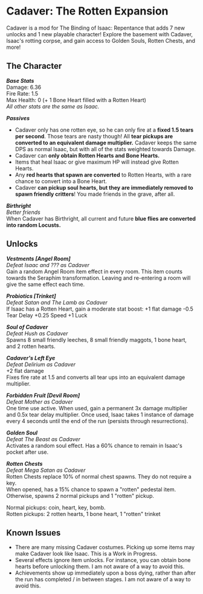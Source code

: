 
# Cadaver: The Rotten Expansion
Cadaver is a mod for The Binding of Isaac: Repentance that adds 7 new unlocks and 1 new playable character! Explore the basement with Cadaver, Isaac's rotting corpse, and gain access to Golden Souls, Rotten Chests, and more!

## The Character
***Base Stats***  
Damage: 6.36  
Fire Rate: 1.5  
Max Health: 0 (+ 1 Bone Heart filled with a Rotten Heart)  
*All other stats are the same as Isaac.*  

***Passives***
* Cadaver only has one rotten eye, so he can only fire at a **fixed 1.5 tears per second**. Those tears are nasty though! All **tear pickups are converted to an equivalent damage multiplier.** Cadaver keeps the same DPS as normal Isaac, but with all of the stats weighted towards Damage.
* Cadaver can **only obtain Rotten Hearts and Bone Hearts.** 
* Items that heal Isaac or give maximum HP will instead give Rotten Hearts.
* Any **red hearts that spawn are converted** to Rotten Hearts, with a rare chance to convert into a Bone Heart.
* Cadaver **can pickup soul hearts, but they are immediately removed to spawn friendly critters**! You made friends in the grave, after all.

***Birthright***  
*Better friends*  
When Cadaver has Birthright, all current and future **blue flies are converted into random Locusts.** 

## Unlocks
***Vestments [Angel Room]***  
*Defeat Isaac and ??? as Cadaver*  
Gain a random Angel Room item effect in every room. This item counts towards the Seraphim transformation. Leaving and re-entering a room will give the same effect each time.

***Probiotics [Trinket]***  
*Defeat Satan and The Lamb as Cadaver*  
If Isaac has a Rotten Heart, gain a moderate stat boost:
+1 flat damage
-0.5 Tear Delay
+0.25 Speed
+1 Luck

***Soul of Cadaver***  
*Defeat Hush as Cadaver*  
Spawns 8 small friendly leeches, 8 small friendly maggots, 1 bone heart, and 2 rotten hearts.

***Cadaver's Left Eye***  
*Defeat Delirium as Cadaver*  
+2 flat damage  
Fixes fire rate at 1.5 and converts all tear ups into an equivalent damage multiplier.

***Forbidden Fruit [Devil Room]***  
*Defeat Mother as Cadaver*  
One time use active. When used, gain a permanent 3x damage multiplier and 0.5x tear delay multiplier. Once used, Isaac takes 1 instance of damage every 4 seconds until the end of the run (persists through resurrections).

***Golden Soul***  
*Defeat The Beast as Cadaver*  
Activates a random soul effect. Has a 60% chance to remain in Isaac's pocket after use.

***Rotten Chests***  
*Defeat Mega Satan as Cadaver*  
Rotten Chests replace 10% of normal chest spawns. They do not require a key.  
When opened, has a 15% chance to spawn a "rotten" pedestal item. Otherwise, spawns 2 normal pickups and 1 "rotten" pickup.  

Normal pickups: coin, heart, key, bomb.  
Rotten pickups: 2 rotten hearts, 1 bone heart, 1 "rotten" trinket  

## Known Issues
* There are many missing Cadaver costumes. Picking up some items may make Cadaver look like Isaac. This is a Work in Progress.
* Several effects ignore item unlocks. For instance, you can obtain bone hearts before unlocking them. I am not aware of a way to avoid this.
* Achievements show up immediately upon a boss dying, rather than after the run has completed / in between stages. I am not aware of a way to avoid this.

